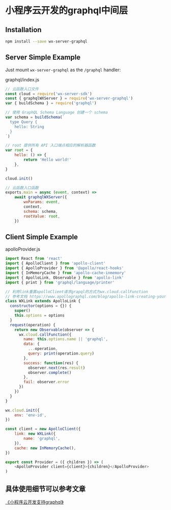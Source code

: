 # 小程序云开发的graphql中间层  

## Installation

```sh
npm install --save wx-server-graphql
```

## Server Simple Example

Just mount `wx-server-graphql` as the `/graphql` handler:

graphql/index.js

```js
// 云函数入口文件
const cloud = require('wx-server-sdk')
const { graphqlWXServer } = require('wx-server-graphql')
var { buildSchema } = require('graphql')

// 使用 GraphQL Schema Language 创建一个 schema
var schema = buildSchema(`
  type Query {
    hello: String
  }
`)

// root 提供所有 API 入口端点相应的解析器函数
var root = {
	hello: () => {
		return 'Hello world!'
	},
}

cloud.init()

// 云函数入口函数
exports.main = async (event, context) =>
	await graphqlWXServer({
		wxParams: event,
		context,
		schema: schema,
		rootValue: root,
	})
```

## Client Simple Example
apolloProvider.js
```js
import React from 'react'
import { ApolloClient } from 'apollo-client'
import { ApolloProvider } from '@apollo/react-hooks'
import { InMemoryCache } from 'apollo-cache-inmemory'
import { ApolloLink, Observable } from 'apollo-link'
import { print } from 'graphql/language/printer'

// 利用link重置apolloClient请求grapql的方式为wx.cloud.callFunction
// 参考文档 https://www.apollographql.com/blog/apollo-link-creating-your-custom-graphql-client-c865be0ce059/
class WXLink extends ApolloLink {
  constructor(options = {}) {
    super()
    this.options = options
  }
  request(operation) {
    return new Observable(observer => {
      wx.cloud.callFunction({
        name: this.options.name || 'graphql',
        data: {
          ...operation,
          query: print(operation.query)
        },
        success: function(res) {
          observer.next(res.result)
          observer.complete()
        },
        fail: observer.error
      })
    })
  }
}

wx.cloud.init({
	env: 'env-id',
})

const client = new ApolloClient({
	link: new WXLink({
		name: 'graphql',
	}),
	cache: new InMemoryCache(),
})

export const Provider = ({ children }) => (
	<ApolloProvider client={client}>{children}</ApolloProvider>
)
```

## 具体使用细节可以参考文章
[《小程序云开发支持graphql》](https://developers.weixin.qq.com/community/develop/article/doc/000e2e48dbcdc05166aa1a97050813)
